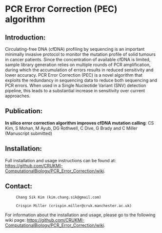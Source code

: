 # PCR Error Correction (PEC) algorithm

## Introduction:

Circulating-free DNA (cfDNA) profiling by sequencing is an important minimally invasive protocol to monitor the mutation profile of solid tumours in cancer patients. Since the concentration of available cfDNA is limited, sample library generation relies on multiple rounds of PCR amplification, during which the accumulation of errors results in reduced sensitivity and lower accuracy. PCR Error Correction (PEC) is a novel algorithm that exploits the redundancy in sequencing data to reduce both sequencing and PCR errors. When used in a Single Nucleotide Variant (SNV) detection pipeline, this leads to a substantial increase in sensitivity over current approaches.

## Publication:

__In silico error correction algorithm improves cfDNA mutation calling__: CS Kim, S Mohan, M Ayub, DG Rothwell, C Dive, G Brady and C Miller (Manuscript submitted)

## Installation:

Full installation and usage instructions can be found at: <https://github.com/CRUKMI-ComputationalBiology/PCR_Error_Correction/wiki>.

## Contact:

         Chang Sik Kim (kim.chang.sik@gmail.com)
         
         Crispin Miller (crispin.miller@cruk.manchester.ac.uk)

For information about the installation and usage, please go to the following wiki page: <https://github.com/CRUKMI-ComputationalBiology/PCR_Error_Correction/wiki>.
